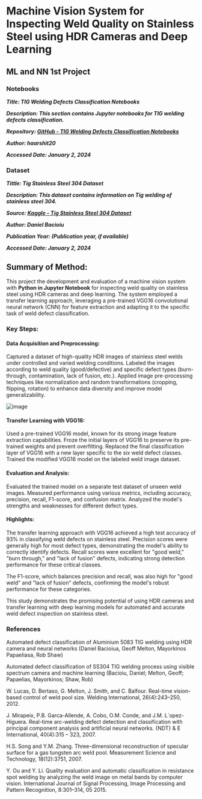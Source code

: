 # Machine Vision System for Inspecting Weld Quality on Stainless Steel using HDR Cameras and Deep Learning
## ML and NN 1st Project

### Notebooks
***Title: TIG Welding Defects Classification Notebooks***

***Description: This section contains Jupyter notebooks for TIG welding defects classification.***

***Repository: [GitHub - TIG Welding Defects Classification Notebooks](https://github.com/SamuelK87/Machine-vision-based-defect-detection-in-welding-process)***

***Author: haarshit20***

***Accessed Date: January 2, 2024***

### Dataset
***Tittle: Tig Stainless Steel 304 Dataset***

***Description: This dataset contains information on Tig welding of stainless steel 304.***

***Source: [Kaggle - Tig Stainless Steel 304 Dataset](https://www.kaggle.com/datasets/danielbacioiu/tig-stainless-steel-304)***

***Author: Daniel Bacioiu***

***Publication Year: (Publication year, if available)***

***Accessed Date: January 2, 2024***

## Summary of Method:
This project the development and evaluation of a machine vision system with **Python in Jupyter Notebook** for inspecting weld quality on stainless steel using HDR cameras and deep learning. The system employed a transfer learning approach, leveraging a pre-trained VGG16 convolutional neural network (CNN) for feature extraction and adapting it to the specific task of weld defect classification.

### Key Steps:
#### Data Acquisition and Preprocessing:
Captured a dataset of high-quality HDR images of stainless steel welds under controlled and varied welding conditions.
Labeled the images according to weld quality (good/defective) and specific defect types (burn-through, contamination, lack of fusion, etc.).
Applied image pre-processing techniques like normalization and random transformations (cropping, flipping, rotation) to enhance data diversity and improve model generalizability.

![image](https://github.com/user-attachments/assets/5b30e2e5-bcca-48c8-b977-9a96e072ea94)


#### Transfer Learning with VGG16:
Used a pre-trained VGG16 model, known for its strong image feature extraction capabilities.
Froze the initial layers of VGG16 to preserve its pre-trained weights and prevent overfitting.
Replaced the final classification layer of VGG16 with a new layer specific to the six weld defect classes.
Trained the modified VGG16 model on the labeled weld image dataset.

#### Evaluation and Analysis:
Evaluated the trained model on a separate test dataset of unseen weld images.
Measured performance using various metrics, including accuracy, precision, recall, F1-score, and confusion matrix.
Analyzed the model's strengths and weaknesses for different defect types.

#### Highlights:
The transfer learning approach with VGG16 achieved a high test accuracy of 93% in classifying weld defects on stainless steel.
Precision scores were generally high for most defect types, demonstrating the model's ability to correctly identify defects.
Recall scores were excellent for "good weld," "burn through," and "lack of fusion" defects, indicating strong detection performance for these critical classes.

The F1-score, which balances precision and recall, was also high for "good weld" and "lack of fusion" defects, confirming the model's robust performance for these categories.

This study demonstrates the promising potential of using HDR cameras and transfer learning with deep learning models for automated and accurate weld defect inspection on stainless steel.

### References
Automated defect classification of Aluminium 5083 TIG welding using HDR camera and neural networks (Daniel Bacioiua, Geoff Melton, Mayorkinos Papaeliasa, Rob Shaw)

Automated defect classification of SS304 TIG welding process using visible spectrum camera and machine learning (Bacioiu, Daniel; Melton, Geoff; Papaelias, Mayorkinos; Shaw, Rob)

W. Lucas, D. Bertaso, G. Melton, J. Smith, and C. Balfour. Real-time vision-based control of weld pool size. Welding International, 26(4):243–250, 2012.

J. Mirapeix, P.B. Garca-Allende, A. Cobo, O.M. Conde, and J.M. L´opez-Higuera. Real-time arc-welding defect detection and classification with principal component analysis and artificial neural networks. {NDT} & E International, 40(4):315 – 323, 2007.

H.S. Song and Y.M. Zhang. Three-dimensional reconstruction of specular surface for a gas tungsten arc weld pool. Measurement Science and Technology, 18(12):3751, 2007.

Y. Ou and Y. Li. Quality evaluation and automatic classification in resistance spot welding by analyzing the weld image on metal bands by computer vision. International Journal of Signal Processing, Image Processing and Pattern Recognition, 8:301–314, 05 2015.
